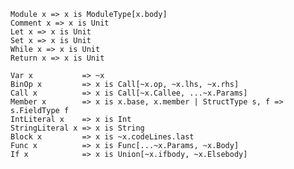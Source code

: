 

	Module x => x is ModuleType[x.body]
	Comment x => x is Unit
	Let x => x is Unit
	Set x => x is Unit
	While x => x is Unit
	Return x => x is Unit

	Var x           => ~x
	BinOp x         => x is Call[~x.op, ~x.lhs, ~x.rhs]
	Call x          => x is Call[~x.Callee, ...~x.Params]
	Member x        => x is x.base, x.member | StructType s, f => s.FieldType f
	IntLiteral x    => x is Int
	StringLiteral x => x is String
	Block x         => x is ~x.codeLines.last
	Func x          => x is Func[...~x.Params, ~x.Body]
	If x            => x is Union[~x.ifbody, ~x.Elsebody]
